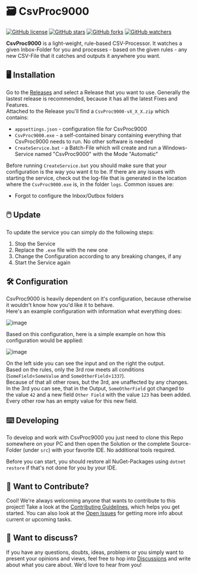 # 🗃 CsvProc9000

[![GitHub license](https://img.shields.io/badge/License-MIT-blue.svg)](LICENSE)
[![GitHub stars](https://img.shields.io/github/stars/OptiSchmopti/CsvProc9000?style=social)](https://github.com/OptiSchmopti/CsvProc9000/stargazers)
[![GitHub forks](https://img.shields.io/github/forks/OptiSchmopti/CsvProc9000?style=social)](https://github.com/OptiSchmopti/CsvProc9000/network/members)
[![GitHub watchers](https://img.shields.io/github/watchers/OptiSchmopti/CsvProc9000?style=social)](https://github.com/OptiSchmopti/CsvProc9000/watchers)

**CsvProc9000** is a light-weight, rule-based CSV-Processor. It watches a given Inbox-Folder for you and processes - based on the given rules - any new CSV-File that it catches and outputs it anywhere you want.

## 🖥️ Installation

Go to the [Releases](https://github.com/OptiSchmopti/CsvProc9000/releases) and select a Release that you want to use. Generally the lastest release is recommended, because it has all the latest Fixes and Features.  
Attached to the Release you'll find a `CsvProc9000-vX_X_X.zip` which contains:

- `appsettings.json`  - configuration file for CsvProc9000
- `CsvProc9000.exe`   - a self-contained binary containing everything that CsvProc9000 needs to run. No other software is needed
- `CreateService.bat` - a Batch-File which will create and run a Windows-Service named "CsvProc9000" with the Mode "Automatic"

Before running `CreateService.bat` you should make sure that your configuration is the way you want it to be. If there are any issues with starting the service, check out the log-file that is generated in the location where the `CsvProc9000.exe` is, in the folder `logs`. Common issues are:

- Forgot to configure the Inbox/Outbox folders

## 🖱️ Update

To update the service you can simply do the following steps:

1. Stop the Service
2. Replace the `.exe` file with the new one
3. Change the Configuration according to any breaking changes, if any
4. Start the Service again

## 🛠️ Configuration

CsvProc9000 is heavily dependent on it's configuration, because otherwise it wouldn't know how you'd like it to behave.  
Here's an example configuration with information what everything does:

![image](https://user-images.githubusercontent.com/20710883/138595712-affcaab2-1731-4705-9420-b8e494d9095c.png)

Based on this configuration, here is a simple example on how this configuration would be applied:

![image](https://user-images.githubusercontent.com/20710883/138595164-0270dd5e-3d20-485c-bd13-bab02675a282.png)

On the left side you can see the input and on the right the output.  
Based on the rules, only the 3rd row meets all conditions (`SomeField`=`SomeValue` and `SomeOtherField`=`1337`).  
Because of that all other rows, but the 3rd, are unaffected by any changes. In the 3rd you can see, that in the Output, `SomeOtherField` got changed to the value `42` and a new field `Other Field` with the value `123` has been added. Every other row has an empty value for this new field.

## ⌨️ Developing

To develop and work with CsvProc9000 you just need to clone this Repo somewhere on your PC and then open the Solution or the complete Source-Folder (under `src`) with your favorite IDE. No additional tools required.  
  
Before you can start, you should restore all NuGet-Packages using `dotnet restore` if that's not done for you by your IDE.

## 👋 Want to Contribute?

Cool! We're always welcoming anyone that wants to contribute to this project! Take a look at the [Contributing Guidelines](CONTRIBUTING.md), which helps you get started. You can also look at the [Open Issues](https://github.com/OptiSchmopti/CsvProc9000/issues) for getting more info about current or upcoming tasks.

## 💬 Want to discuss?

If you have any questions, doubts, ideas, problems or you simply want to present your opinions and views, feel free to hop into [Discussions](https://github.com/OptiSchmopti/CsvProc9000/discussions) and write about what you care about. We'd love to hear from you!
